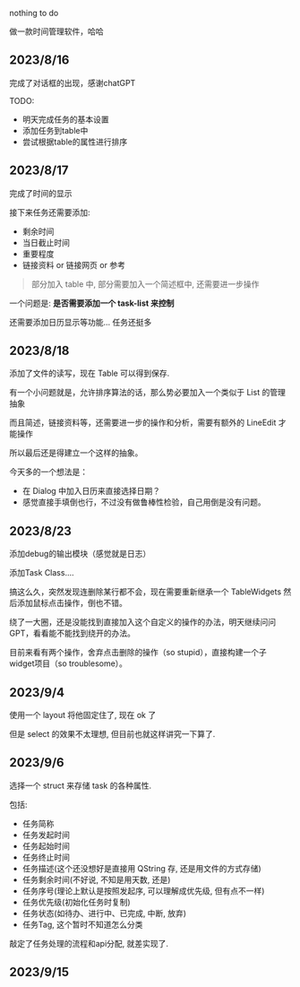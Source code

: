 nothing to do

做一款时间管理软件，哈哈

## 2023/8/16

完成了对话框的出现，感谢chatGPT

TODO:
- 明天完成任务的基本设置
- 添加任务到table中
- 尝试根据table的属性进行排序

## 2023/8/17

完成了时间的显示

接下来任务还需要添加:
- 剩余时间
- 当日截止时间
- 重要程度
- 链接资料 or 链接网页 or 参考

> 部分加入 table 中, 部分需要加入一个简述框中, 还需要进一步操作

一个问题是: **是否需要添加一个 task-list 来控制**

还需要添加日历显示等功能... 任务还挺多

## 2023/8/18

添加了文件的读写，现在 Table 可以得到保存.

有一个小问题就是，允许排序算法的话，那么势必要加入一个类似于 List 的管理抽象

而且简述，链接资料等，还需要进一步的操作和分析，需要有额外的 LineEdit 才能操作

所以最后还是得建立一个这样的抽象。

今天多的一个想法是：

- 在 Dialog 中加入日历来直接选择日期？
- 感觉直接手填倒也行，不过没有做鲁棒性检验，自己用倒是没有问题。

## 2023/8/23

添加debug的输出模块（感觉就是日志）

添加Task Class....

搞这么久，突然发现连删除某行都不会，现在需要重新继承一个 TableWidgets 然后添加鼠标点击操作，倒也不错。

绕了一大圈，还是没能找到直接加入这个自定义的操作的办法，明天继续问问GPT，看看能不能找到绕开的办法。

目前来看有两个操作，舍弃点击删除的操作（so stupid），直接构建一个子widget项目（so troublesome）。

## 2023/9/4

使用一个 layout 将他固定住了, 现在 ok 了

但是 select 的效果不太理想, 但目前也就这样讲究一下算了.


## 2023/9/6

选择一个 struct 来存储 task 的各种属性.

包括:
- 任务简称
- 任务发起时间
- 任务起始时间
- 任务终止时间
- 任务描述(这个还没想好是直接用 QString 存, 还是用文件的方式存储)
- 任务剩余时间(不好说, 不知是用天数, 还是)
- 任务序号(理论上默认是按照发起序, 可以理解成优先级, 但有点不一样)
- 任务优先级(初始化任务时复制)
- 任务状态(如待办、进行中、已完成, 中断, 放弃)
- 任务Tag, 这个暂时不知道怎么分类

敲定了任务处理的流程和api分配, 就差实现了.

## 2023/9/15

















